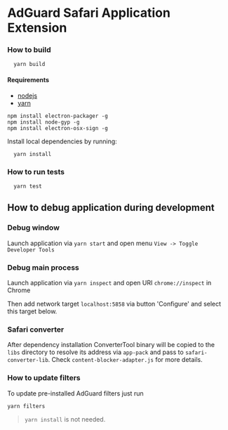 # AdGuard Safari Application Extension

### How to build
```
  yarn build
```

#### Requirements

- [nodejs](https://nodejs.org/en/download/)
- [yarn](https://yarnpkg.com/en/docs/install/)

```
npm install electron-packager -g
npm install node-gyp -g
npm install electron-osx-sign -g
```

Install local dependencies by running:
```
  yarn install
```

### How to run tests
```
  yarn test
```

## How to debug application during development

### Debug window

Launch application via `yarn start` and open menu `View -> Toggle Developer Tools`

### Debug main process

Launch application via `yarn inspect` and open URI `chrome://inspect` in Chrome

Then add network target `localhost:5858` via button 'Configure' and select this target below.

### Safari converter

After dependency installation ConverterTool binary will be copied to the `libs` directory to resolve its address via `app-pack` and pass to `safari-converter-lib`.
Check `content-blocker-adapter.js` for more details.

### How to update filters

To update pre-installed AdGuard filters just run
```
yarn filters
```

> `yarn install` is not needed.
